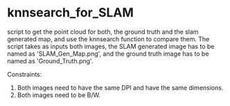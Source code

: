 # knnsearch_for_SLAM
script to get the point cloud for both, the ground truth and the slam generated map, and use the knnsearch function to compare them. The script takes as inputs both images, the SLAM generated image has to be named as 'SLAM_Gen_Map.png', and the ground truth image has to be named as 'Ground_Truth.png'.

Constraints:
  1. Both images need to have the same DPI and have the same dimensions.
  2. Both images need to be B/W.
